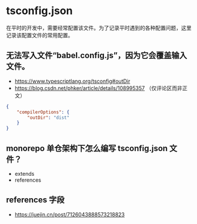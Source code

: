 # tsconfig.json

在平时的开发中，需要经常配置该文件。为了记录平时遇到的各种配置问题，这里记录该配置文件的常用配置。

## 无法写入文件“babel.config.js”，因为它会覆盖输入文件。

- https://www.typescriptlang.org/tsconfig#outDir
- https://blog.csdn.net/phker/article/details/108995357 （仅评论区而非正文）

```json
{
	"compilerOptions": {
		"outDir": "dist"
	}
}
```

## monorepo 单仓架构下怎么编写 tsconfig.json 文件？

- extends
- references

## references 字段

- https://juejin.cn/post/7126043888573218823
